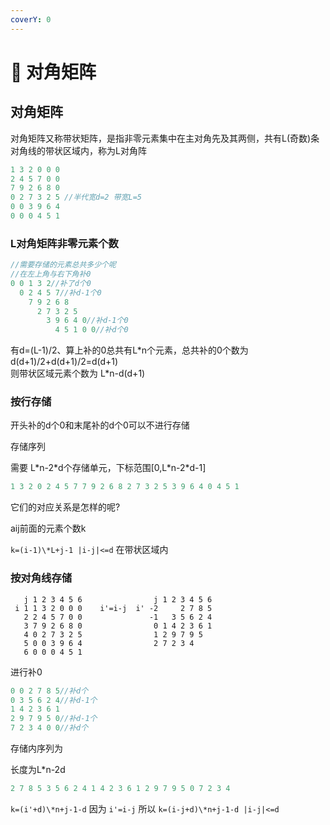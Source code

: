 ```yaml
---
coverY: 0
---
```


# 🧐 对角矩阵

## 对角矩阵

对角矩阵又称带状矩阵，是指非零元素集中在主对角先及其两侧，共有L(奇数)条对角线的带状区域内，称为L对角阵

```cpp
1 3 2 0 0 0
2 4 5 7 0 0
7 9 2 6 8 0
0 2 7 3 2 5 //半代宽d=2 带宽L=5
0 0 3 9 6 4
0 0 0 4 5 1
```

### L对角矩阵非零元素个数

```cpp
//需要存储的元素总共多少个呢
//在左上角与右下角补0
0 0 1 3 2//补了d个0
  0 2 4 5 7//补d-1个0
    7 9 2 6 8
      2 7 3 2 5
        3 9 6 4 0//补d-1个0
          4 5 1 0 0//补d个0
```

有d=(L-1)/2、算上补的0总共有L\*n个元素，总共补的0个数为 d(d+1)/2+d(d+1)/2=d(d+1)\
则带状区域元素个数为 L\*n-d(d+1)

### 按行存储

开头补的d个0和末尾补的d个0可以不进行存储

存储序列

需要 L\*n-2\*d个存储单元，下标范围\[0,L\*n-2\*d-1]

```cpp
1 3 2 0 2 4 5 7 7 9 2 6 8 2 7 3 2 5 3 9 6 4 0 4 5 1
```

它们的对应关系是怎样的呢?

aij前面的元素个数k

`k=(i-1)\*L+j-1 |i-j|<=d` 在带状区域内

### 按对角线存储

```
   j 1 2 3 4 5 6                j 1 2 3 4 5 6
 i 1 1 3 2 0 0 0    i'=i-j  i' -2     2 7 8 5
   2 2 4 5 7 0 0               -1   3 5 6 2 4
   3 7 9 2 6 8 0                0 1 4 2 3 6 1
   4 0 2 7 3 2 5                1 2 9 7 9 5
   5 0 0 3 9 6 4                2 7 2 3 4
   6 0 0 0 4 5 1
```

进行补0

```cpp
0 0 2 7 8 5//补d个
0 3 5 6 2 4//补d-1个
1 4 2 3 6 1
2 9 7 9 5 0//补d-1个
7 2 3 4 0 0//补d个
```

存储内序列为

长度为L\*n-2d

```cpp
2 7 8 5 3 5 6 2 4 1 4 2 3 6 1 2 9 7 9 5 0 7 2 3 4
```

`k=(i'+d)\*n+j-1-d` 因为 `i'=i-j` 所以 `k=(i-j+d)\*n+j-1-d |i-j|<=d`
